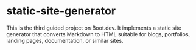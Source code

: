 # static-site-generator

This is the third guided project on Boot.dev. It implements a static site generator that converts
Markdown to HTML suitable for blogs, portfolios, landing pages, documentation, or similar sites.
